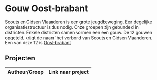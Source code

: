 # Gouw Oost-brabant

Scouts en Gidsen Vlaanderen is een grote jeugdbeweging. Een degelijke organisatiestructuur is dus nodig. 
Onze groepen zijn gebundeld in districten. Enkele districten samen vormen een een gouw. De 12 gouwen opgeteld, krijgt de
naam 'het verbond van Scouts en Gidsen Vlaanderen. Een van deze 12 is [Oost-brabant](https://www.gouwoostbrabant.be)

## Projecten 

| Autheur/Groep | Link naar project |
| ------------- | ----------------- |